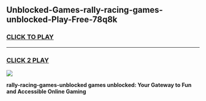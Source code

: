 
## Unblocked-Games-rally-racing-games-unblocked-Play-Free-78q8k
<h3>
<a href="https://premium76.site?title=rally-racing-games-unblocked&ref=22A">CLICK TO PLAY</a></h3>
<hr>

<h3>
<a href="https://premium76.site?title=rally-racing-games-unblocked&ref=22A">CLICK 2 PLAY</a>
  
</h3>

<a href="https://premium76.site?title=rally-racing-games-unblocked&ref=22A"><img src="https://clearcache.store/games.png"></a>


**rally-racing-games-unblocked games unblocked: Your Gateway to Fun and Accessible Online Gaming**
